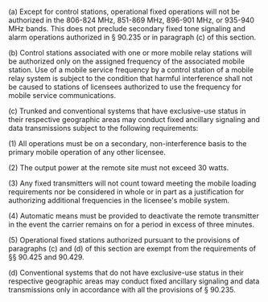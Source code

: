 (a) Except for control stations, operational fixed operations will not be authorized in the 806-824 MHz, 851-869 MHz, 896-901 MHz, or 935-940 MHz bands. This does not preclude secondary fixed tone signaling and alarm operations authorized in § 90.235 or in paragraph (c) of this section.

(b) Control stations associated with one or more mobile relay stations will be authorized only on the assigned frequency of the associated mobile station. Use of a mobile service frequency by a control station of a mobile relay system is subject to the condition that harmful interference shall not be caused to stations of licensees authorized to use the frequency for mobile service communications.

(c) Trunked and conventional systems that have exclusive-use status in their respective geographic areas may conduct fixed ancillary signaling and data transmissions subject to the following requirements:

(1) All operations must be on a secondary, non-interference basis to the primary mobile operation of any other licensee.

(2) The output power at the remote site must not exceed 30 watts.

(3) Any fixed transmitters will not count toward meeting the mobile loading requirements nor be considered in whole or in part as a justification for authorizing additional frequencies in the licensee's mobile system.

(4) Automatic means must be provided to deactivate the remote transmitter in the event the carrier remains on for a period in excess of three minutes.

(5) Operational fixed stations authorized pursuant to the provisions of paragraphs (c) and (d) of this section are exempt from the requirements of §§ 90.425 and 90.429.

(d) Conventional systems that do not have exclusive-use status in their respective geographic areas may conduct fixed ancillary signaling and data transmissions only in accordance with all the provisions of § 90.235.

